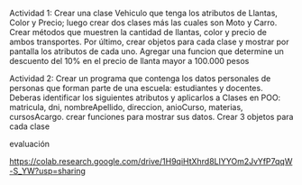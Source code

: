Actividad 1: 
Crear una clase Vehiculo que tenga los atributos de Llantas, Color y Precio; luego crear dos clases más 
las cuales son Moto y Carro.
Crear métodos que muestren la cantidad de llantas, color y precio de ambos transportes. 
Por último, crear objetos para cada clase y mostrar por pantalla los atributos de cada uno.
Agregar una funcion que determine un descuento del 10% en el precio de llanta mayor a 100.000 pesos




Actividad 2:
Crear un programa que contenga los datos personales de personas que forman parte de una escuela: estudiantes y docentes.
Deberas identificar los siguientes atributos y aplicarlos a Clases en POO: matricula, dni, nombreApellido, direccion, anioCurso, materias, cursosAcargo.
crear funciones para mostrar sus datos.
Crear 3 objetos para cada clase


evaluación

https://colab.research.google.com/drive/1H9qiHtXhrd8LIYYOm2JvYfP7qqW-S_YW?usp=sharing
